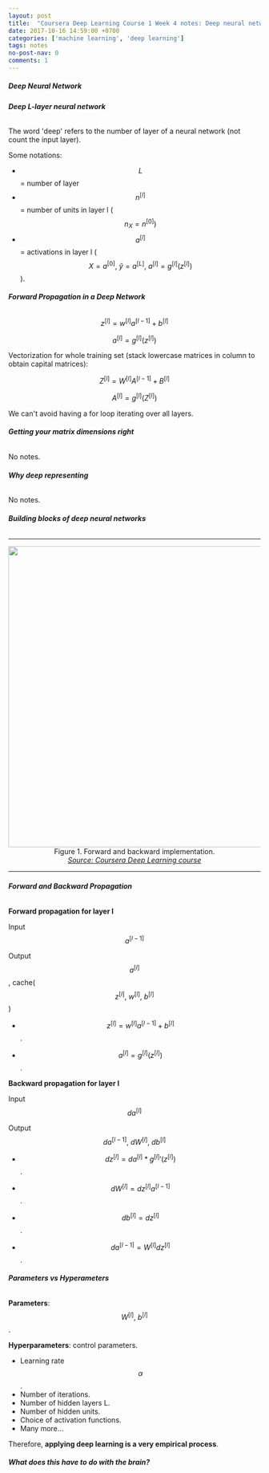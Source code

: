 ```yaml
---
layout: post
title:  "Coursera Deep Learning Course 1 Week 4 notes: Deep neural networks"
date: 2017-10-16 14:59:00 +0700
categories: ['machine learning', 'deep learning']
tags: notes
no-post-nav: 0
comments: 1
---
```


##### **Deep Neural Network**

###### **Deep L-layer neural network**

The word 'deep' refers to the number of layer of a neural network (not count the input layer).

Some notations:

* $$ L$$ = number of layer
* $$ n^{[l]}$$ = number of units in layer l ($$ n_{X} = n^{[0]})$$
* $$ a^{[l]}$$ = activations in layer l ($$ X = a^{[0]}, ~\hat{y} = a^{[L]}, ~a^{[l]} = g^{[l]}(z^{[l]})$$).

###### **Forward Propagation in a Deep Network**

$$ z^{[l]} = w^{[l]}a^{[l-1]} + b^{[l]}$$

$$ a^{[l]} = g^{[l]}(z^{[l]})$$

Vectorization for whole training set (stack lowercase matrices in column to obtain capital matrices):

$$ Z^{[l]} = W^{[l]}A^{[l-1]} + B^{[l]}$$

$$ A^{[l]} = g^{[l]}(Z^{[l]})$$

We can't avoid having a for loop iterating over all layers.

###### **Getting your matrix dimensions right**

No notes.

###### **Why deep representing**

No notes.

###### **Building blocks of deep neural networks**

<hr>
<center><a href="https://i.imgur.com/FbjRdQW.png" target="_blank">
<img width="600" src="https://i.imgur.com/FbjRdQW.png"/></a>
</center><center>Figure 1. Forward and backward implementation.</center>
<center>
<i><a href="https://www.coursera.org/learn/neural-networks-deep-learning">Source: Coursera Deep Learning course</a></i></center>
<hr>

###### **Forward and Backward Propagation**

**Forward propagation for layer l**

Input $$ a^{[l - 1]}$$

Output $$ a^{[l]}$$, cache($$ z^{[l]}, ~w^{[l]}, ~b^{[l]}$$)

* $$ z^{[l]} = w^{[l]}a^{[l - 1]} + b^{[l]}$$.

* $$ a^{[l]} = g^{[l]}(z^{[l]})$$.

**Backward propagation for layer l**

Input $$ da^{[l]}$$

Output $$ da^{[l - 1]}, ~dW^{[l]}, ~db^{[l]}$$

* $$ dz^{[l]} = da^{[l]} * {g^{[l]}}'(z^{[l]})$$.

* $$ dW^{[l]} = dz^{[l]}a^{[l - 1]}$$.

* $$ db^{[l]} = dz^{[l]}$$.

* $$ da^{[l - 1]} = W^{[l]}dz^{[l]}$$.

###### **Parameters vs Hyperameters**

**Parameters**: $$ W^{[l]}, ~b^{[l]}$$.

**Hyperparameters**: control parameters.
* Learning rate $$ \alpha$$.
* Number of iterations.
* Number of hidden layers L.
* Number of hidden units.
* Choice of activation functions.
* Many more...

Therefore, **applying deep learning is a very empirical process**.

###### **What does this have to do with the brain?**

